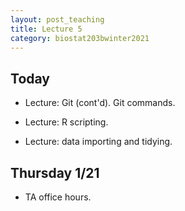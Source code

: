 ```yaml
---
layout: post_teaching
title: Lecture 5
category: biostat203bwinter2021
---
```


## Today

* Lecture: Git (cont'd). Git commands.

* Lecture: R scripting.

* Lecture: data importing and tidying.

## Thursday 1/21

* TA office hours.
